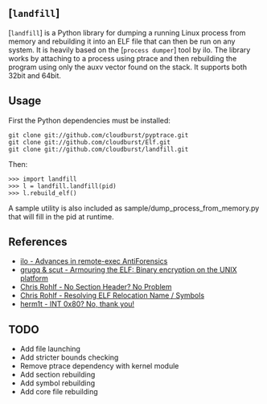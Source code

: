 ## [`landfill`]

[`landfill`] is a Python library for dumping a running Linux process from memory and rebuilding it into an ELF file that can then be run on any system.  It is heavily based on the [`process dumper`] tool by ilo.  The library works by attaching to a process using ptrace and then rebuilding the program using only the auxv vector found on the stack.  It supports both 32bit and 64bit.

## Usage

First the Python dependencies must be installed:

    git clone git://github.com/cloudburst/pyptrace.git
    git clone git://github.com/cloudburst/Elf.git
    git clone git://github.com/cloudburst/landfill.git

Then:

    >>> import landfill
    >>> l = landfill.landfill(pid)
    >>> l.rebuild_elf()

A sample utility is also included as sample/dump_process_from_memory.py that will fill in the pid at runtime.

## References

- [ilo - Advances in remote-exec AntiForensics][1]
- [grugq & scut - Armouring the ELF: Binary encryption on the UNIX platform][2]
- [Chris Rohlf - No Section Header? No Problem][3]
- [Chris Rohlf - Resolving ELF Relocation Name / Symbols][4]
- [herm1t - INT 0x80? No, thank you!][5]

[1]: http://www.phrack.org/issues.html?issue=63&id=12
[2]: http://phrack.org/issues.html?issue=58&id=5
[3]: http://em386.blogspot.com/2006/10/elf-no-section-header-no-problem.html
[4]: http://em386.blogspot.com/2006/10/resolving-elf-relocation-name-symbols.html
[5]: http://vx.netlux.org/lib/vhe05.html

## TODO

- Add file launching
- Add stricter bounds checking
- Remove ptrace dependency with kernel module
- Add section rebuilding
- Add symbol rebuilding
- Add core file rebuilding

